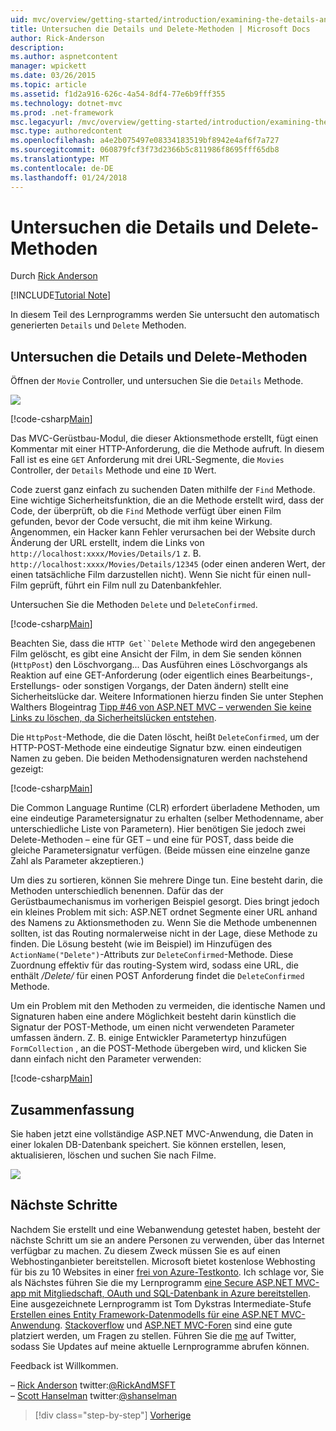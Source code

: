 ```yaml
---
uid: mvc/overview/getting-started/introduction/examining-the-details-and-delete-methods
title: Untersuchen die Details und Delete-Methoden | Microsoft Docs
author: Rick-Anderson
description: 
ms.author: aspnetcontent
manager: wpickett
ms.date: 03/26/2015
ms.topic: article
ms.assetid: f1d2a916-626c-4a54-8df4-77e6b9fff355
ms.technology: dotnet-mvc
ms.prod: .net-framework
msc.legacyurl: /mvc/overview/getting-started/introduction/examining-the-details-and-delete-methods
msc.type: authoredcontent
ms.openlocfilehash: a4e2b075497e08334183519bf8942e4af6f7a727
ms.sourcegitcommit: 060879fcf3f73d2366b5c811986f8695fff65db8
ms.translationtype: MT
ms.contentlocale: de-DE
ms.lasthandoff: 01/24/2018
---
```

<a name="examining-the-details-and-delete-methods"></a>Untersuchen die Details und Delete-Methoden
====================
Durch [Rick Anderson](https://github.com/Rick-Anderson)

[!INCLUDE[Tutorial Note](sample/code-location.md)]

In diesem Teil des Lernprogramms werden Sie untersucht den automatisch generierten `Details` und `Delete` Methoden.

## <a name="examining-the-details-and-delete-methods"></a>Untersuchen die Details und Delete-Methoden

Öffnen der `Movie` Controller, und untersuchen Sie die `Details` Methode.

![](examining-the-details-and-delete-methods/_static/image1.png)

[!code-csharp[Main](examining-the-details-and-delete-methods/samples/sample1.cs)]

Das MVC-Gerüstbau-Modul, die dieser Aktionsmethode erstellt, fügt einen Kommentar mit einer HTTP-Anforderung, die die Methode aufruft. In diesem Fall ist es eine `GET` Anforderung mit drei URL-Segmente, die `Movies` Controller, der `Details` Methode und eine `ID` Wert.

Code zuerst ganz einfach zu suchenden Daten mithilfe der `Find` Methode. Eine wichtige Sicherheitsfunktion, die an die Methode erstellt wird, dass der Code, der überprüft, ob die `Find` Methode verfügt über einen Film gefunden, bevor der Code versucht, die mit ihm keine Wirkung. Angenommen, ein Hacker kann Fehler verursachen bei der Website durch Änderung der URL erstellt, indem die Links von `http://localhost:xxxx/Movies/Details/1` z. B. `http://localhost:xxxx/Movies/Details/12345` (oder einen anderen Wert, der einen tatsächliche Film darzustellen nicht). Wenn Sie nicht für einen null-Film geprüft, führt ein Film null zu Datenbankfehler.

Untersuchen Sie die Methoden `Delete` und `DeleteConfirmed`.

[!code-csharp[Main](examining-the-details-and-delete-methods/samples/sample2.cs?highlight=17)]

Beachten Sie, dass die `HTTP Get``Delete` Methode wird den angegebenen Film gelöscht, es gibt eine Ansicht der Film, in dem Sie senden können (`HttpPost`) den Löschvorgang... Das Ausführen eines Löschvorgangs als Reaktion auf eine GET-Anforderung (oder eigentlich eines Bearbeitungs-, Erstellungs- oder sonstigen Vorgangs, der Daten ändern) stellt eine Sicherheitslücke dar. Weitere Informationen hierzu finden Sie unter Stephen Walthers Blogeintrag [Tipp #46 von ASP.NET MVC – verwenden Sie keine Links zu löschen, da Sicherheitslücken entstehen](http://stephenwalther.com/blog/archive/2009/01/21/asp.net-mvc-tip-46-ndash-donrsquot-use-delete-links-because.aspx).

Die `HttpPost`-Methode, die die Daten löscht, heißt `DeleteConfirmed`, um der HTTP-POST-Methode eine eindeutige Signatur bzw. einen eindeutigen Namen zu geben. Die beiden Methodensignaturen werden nachstehend gezeigt:

[!code-csharp[Main](examining-the-details-and-delete-methods/samples/sample3.cs)]

Die Common Language Runtime (CLR) erfordert überladene Methoden, um eine eindeutige Parametersignatur zu erhalten (selber Methodenname, aber unterschiedliche Liste von Parametern). Hier benötigen Sie jedoch zwei Delete-Methoden – eine für GET – und eine für POST, dass beide die gleiche Parametersignatur verfügen. (Beide müssen eine einzelne ganze Zahl als Parameter akzeptieren.)

Um dies zu sortieren, können Sie mehrere Dinge tun. Eine besteht darin, die Methoden unterschiedlich benennen. Dafür das der Gerüstbaumechanismus im vorherigen Beispiel gesorgt. Dies bringt jedoch ein kleines Problem mit sich: ASP.NET ordnet Segmente einer URL anhand des Namens zu Aktionsmethoden zu. Wenn Sie die Methode umbenennen sollten, ist das Routing normalerweise nicht in der Lage, diese Methode zu finden. Die Lösung besteht (wie im Beispiel) im Hinzufügen des `ActionName("Delete")`-Attributs zur `DeleteConfirmed`-Methode. Diese Zuordnung effektiv für das routing-System wird, sodass eine URL, die enthält */Delete/* für einen POST Anforderung findet die `DeleteConfirmed` Methode.

Um ein Problem mit den Methoden zu vermeiden, die identische Namen und Signaturen haben eine andere Möglichkeit besteht darin künstlich die Signatur der POST-Methode, um einen nicht verwendeten Parameter umfassen ändern. Z. B. einige Entwickler Parametertyp hinzufügen `FormCollection` , an die POST-Methode übergeben wird, und klicken Sie dann einfach nicht den Parameter verwenden:

[!code-csharp[Main](examining-the-details-and-delete-methods/samples/sample4.cs)]

## <a name="summary"></a>Zusammenfassung

Sie haben jetzt eine vollständige ASP.NET MVC-Anwendung, die Daten in einer lokalen DB-Datenbank speichert. Sie können erstellen, lesen, aktualisieren, löschen und suchen Sie nach Filme.

![](examining-the-details-and-delete-methods/_static/image2.png)

## <a name="next-steps"></a>Nächste Schritte

Nachdem Sie erstellt und eine Webanwendung getestet haben, besteht der nächste Schritt um sie an andere Personen zu verwenden, über das Internet verfügbar zu machen. Zu diesem Zweck müssen Sie es auf einen Webhostinganbieter bereitstellen. Microsoft bietet kostenlose Webhosting für bis zu 10 Websites in einer [frei von Azure-Testkonto](https://www.windowsazure.com/pricing/free-trial/?WT.mc_id=A443DD604). Ich schlage vor, Sie als Nächstes führen Sie die my Lernprogramm [eine Secure ASP.NET MVC-app mit Mitgliedschaft, OAuth und SQL-Datenbank in Azure bereitstellen](https://docs.microsoft.com/aspnet/core/security/authorization/secure-data). Eine ausgezeichnete Lernprogramm ist Tom Dykstras Intermediate-Stufe [Erstellen eines Entity Framework-Datenmodells für eine ASP.NET MVC-Anwendung](../getting-started-with-ef-using-mvc/creating-an-entity-framework-data-model-for-an-asp-net-mvc-application.md). [Stackoverflow](http://stackoverflow.com/help) und [ASP.NET MVC-Foren](https://forums.asp.net/1146.aspx) sind eine gute platziert werden, um Fragen zu stellen. Führen Sie die [me](https://twitter.com/RickAndMSFT) auf Twitter, sodass Sie Updates auf meine aktuelle Lernprogramme abrufen können.

Feedback ist Willkommen.

– [Rick Anderson](https://blogs.msdn.com/rickAndy) twitter:[@RickAndMSFT](https://twitter.com/RickAndMSFT)  
– [Scott Hanselman](http://www.hanselman.com/blog/) twitter:[@shanselman](https://twitter.com/shanselman)

>[!div class="step-by-step"]
[Vorherige](adding-validation.md)
